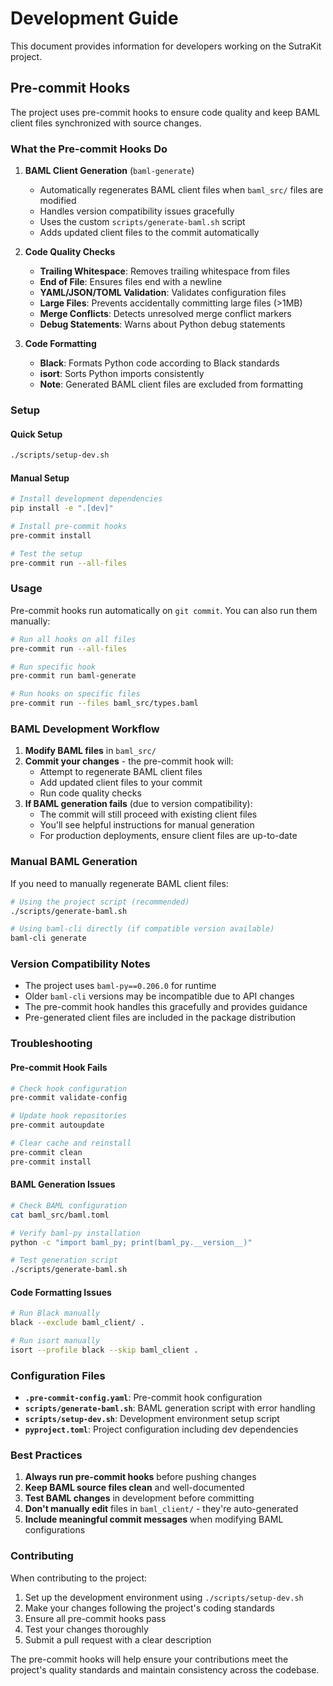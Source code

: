 # Development Guide

This document provides information for developers working on the SutraKit project.

## Pre-commit Hooks

The project uses pre-commit hooks to ensure code quality and keep BAML client files synchronized with source changes.

### What the Pre-commit Hooks Do

1. **BAML Client Generation** (`baml-generate`)
   - Automatically regenerates BAML client files when `baml_src/` files are modified
   - Handles version compatibility issues gracefully
   - Uses the custom `scripts/generate-baml.sh` script
   - Adds updated client files to the commit automatically

2. **Code Quality Checks**
   - **Trailing Whitespace**: Removes trailing whitespace from files
   - **End of File**: Ensures files end with a newline
   - **YAML/JSON/TOML Validation**: Validates configuration files
   - **Large Files**: Prevents accidentally committing large files (>1MB)
   - **Merge Conflicts**: Detects unresolved merge conflict markers
   - **Debug Statements**: Warns about Python debug statements

3. **Code Formatting**
   - **Black**: Formats Python code according to Black standards
   - **isort**: Sorts Python imports consistently
   - **Note**: Generated BAML client files are excluded from formatting

### Setup

#### Quick Setup
```bash
./scripts/setup-dev.sh
```

#### Manual Setup
```bash
# Install development dependencies
pip install -e ".[dev]"

# Install pre-commit hooks
pre-commit install

# Test the setup
pre-commit run --all-files
```

### Usage

Pre-commit hooks run automatically on `git commit`. You can also run them manually:

```bash
# Run all hooks on all files
pre-commit run --all-files

# Run specific hook
pre-commit run baml-generate

# Run hooks on specific files
pre-commit run --files baml_src/types.baml
```

### BAML Development Workflow

1. **Modify BAML files** in `baml_src/`
2. **Commit your changes** - the pre-commit hook will:
   - Attempt to regenerate BAML client files
   - Add updated client files to your commit
   - Run code quality checks
3. **If BAML generation fails** (due to version compatibility):
   - The commit will still proceed with existing client files
   - You'll see helpful instructions for manual generation
   - For production deployments, ensure client files are up-to-date

### Manual BAML Generation

If you need to manually regenerate BAML client files:

```bash
# Using the project script (recommended)
./scripts/generate-baml.sh

# Using baml-cli directly (if compatible version available)
baml-cli generate
```

### Version Compatibility Notes

- The project uses `baml-py==0.206.0` for runtime
- Older `baml-cli` versions may be incompatible due to API changes
- The pre-commit hook handles this gracefully and provides guidance
- Pre-generated client files are included in the package distribution

### Troubleshooting

#### Pre-commit Hook Fails
```bash
# Check hook configuration
pre-commit validate-config

# Update hook repositories
pre-commit autoupdate

# Clear cache and reinstall
pre-commit clean
pre-commit install
```

#### BAML Generation Issues
```bash
# Check BAML configuration
cat baml_src/baml.toml

# Verify baml-py installation
python -c "import baml_py; print(baml_py.__version__)"

# Test generation script
./scripts/generate-baml.sh
```

#### Code Formatting Issues
```bash
# Run Black manually
black --exclude baml_client/ .

# Run isort manually
isort --profile black --skip baml_client .
```

### Configuration Files

- **`.pre-commit-config.yaml`**: Pre-commit hook configuration
- **`scripts/generate-baml.sh`**: BAML generation script with error handling
- **`scripts/setup-dev.sh`**: Development environment setup script
- **`pyproject.toml`**: Project configuration including dev dependencies

### Best Practices

1. **Always run pre-commit hooks** before pushing changes
2. **Keep BAML source files clean** and well-documented
3. **Test BAML changes** in development before committing
4. **Don't manually edit** files in `baml_client/` - they're auto-generated
5. **Include meaningful commit messages** when modifying BAML configurations

### Contributing

When contributing to the project:

1. Set up the development environment using `./scripts/setup-dev.sh`
2. Make your changes following the project's coding standards
3. Ensure all pre-commit hooks pass
4. Test your changes thoroughly
5. Submit a pull request with a clear description

The pre-commit hooks will help ensure your contributions meet the project's quality standards and maintain consistency across the codebase.
